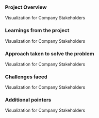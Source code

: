 ### Project Overview

 Visualization for Company Stakeholders


### Learnings from the project

 Visualization for Company Stakeholders


### Approach taken to solve the problem

 Visualization for Company Stakeholders


### Challenges faced

 Visualization for Company Stakeholders


### Additional pointers

 Visualization for Company Stakeholders


